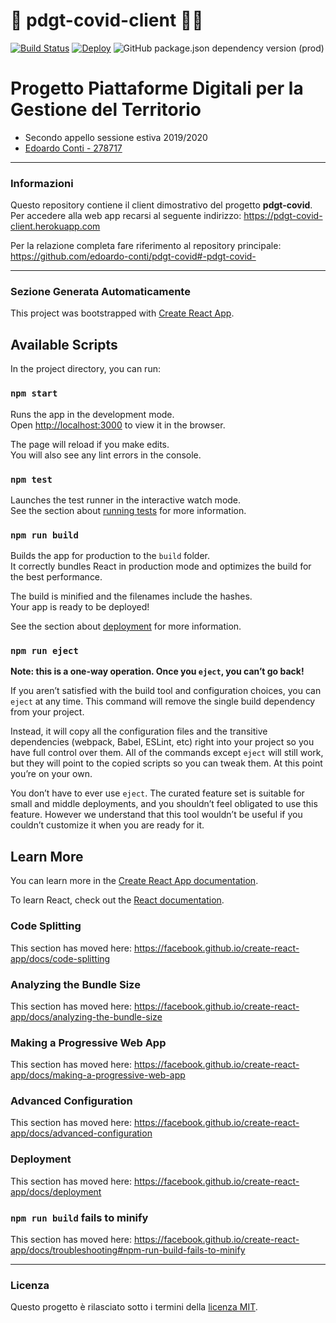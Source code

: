 # 🧪 pdgt-covid-client 👨‍💻 #
[![Build Status](https://travis-ci.org/edoardo-conti/pdgt-covid-client.svg?branch=master)](https://travis-ci.org/edoardo-conti/pdgt-covid-client)
[![Deploy](https://heroku-badge.herokuapp.com/?app=pdgt-covid-client)](https://pdgt-covid-client.herokuapp.com/)
![GitHub package.json dependency version (prod)](https://img.shields.io/github/package-json/dependency-version/edoardo-conti/pdgt-covid-client/react)

# Progetto Piattaforme Digitali per la Gestione del Territorio 

* Secondo appello sessione estiva 2019/2020
* [Edoardo Conti - 278717](https://github.com/edoardo-conti)

------------------------------------------

### Informazioni ###

Questo repository contiene il client dimostrativo del progetto **pdgt-covid**. Per accedere alla web app recarsi al seguente indirizzo: https://pdgt-covid-client.herokuapp.com

Per la relazione completa fare riferimento al repository principale: https://github.com/edoardo-conti/pdgt-covid#-pdgt-covid-

------------------------------------------

### Sezione Generata Automaticamente ###

This project was bootstrapped with [Create React App](https://github.com/facebook/create-react-app).

## Available Scripts

In the project directory, you can run:

### `npm start`

Runs the app in the development mode.<br />
Open [http://localhost:3000](http://localhost:3000) to view it in the browser.

The page will reload if you make edits.<br />
You will also see any lint errors in the console.

### `npm test`

Launches the test runner in the interactive watch mode.<br />
See the section about [running tests](https://facebook.github.io/create-react-app/docs/running-tests) for more information.

### `npm run build`

Builds the app for production to the `build` folder.<br />
It correctly bundles React in production mode and optimizes the build for the best performance.

The build is minified and the filenames include the hashes.<br />
Your app is ready to be deployed!

See the section about [deployment](https://facebook.github.io/create-react-app/docs/deployment) for more information.

### `npm run eject`

**Note: this is a one-way operation. Once you `eject`, you can’t go back!**

If you aren’t satisfied with the build tool and configuration choices, you can `eject` at any time. This command will remove the single build dependency from your project.

Instead, it will copy all the configuration files and the transitive dependencies (webpack, Babel, ESLint, etc) right into your project so you have full control over them. All of the commands except `eject` will still work, but they will point to the copied scripts so you can tweak them. At this point you’re on your own.

You don’t have to ever use `eject`. The curated feature set is suitable for small and middle deployments, and you shouldn’t feel obligated to use this feature. However we understand that this tool wouldn’t be useful if you couldn’t customize it when you are ready for it.

## Learn More

You can learn more in the [Create React App documentation](https://facebook.github.io/create-react-app/docs/getting-started).

To learn React, check out the [React documentation](https://reactjs.org/).

### Code Splitting

This section has moved here: https://facebook.github.io/create-react-app/docs/code-splitting

### Analyzing the Bundle Size

This section has moved here: https://facebook.github.io/create-react-app/docs/analyzing-the-bundle-size

### Making a Progressive Web App

This section has moved here: https://facebook.github.io/create-react-app/docs/making-a-progressive-web-app

### Advanced Configuration

This section has moved here: https://facebook.github.io/create-react-app/docs/advanced-configuration

### Deployment

This section has moved here: https://facebook.github.io/create-react-app/docs/deployment

### `npm run build` fails to minify

This section has moved here: https://facebook.github.io/create-react-app/docs/troubleshooting#npm-run-build-fails-to-minify

------------------------------------------

### Licenza ###
Questo progetto è rilasciato sotto i termini della [licenza MIT](https://github.com/edoardo-conti/pdgt-covid-client/blob/master/LICENSE).
